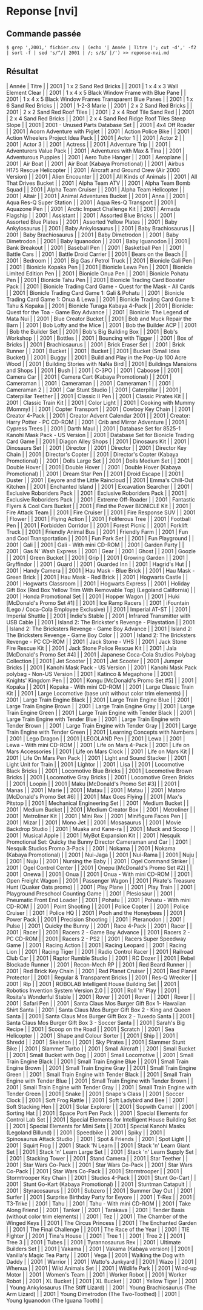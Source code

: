 # Reponse [nvi]

## Commande passée

    $ grep ',2001,' fichier.csv | (echo '| Année | Titre |'; cut -d',' -f2 | sort -f | sed 's/^/| 2001 | /; s/$/ |/') >> reponse-nvi.md

## Résultat

| Année | Titre |
| 2001 | 1 x 2 Sand Red Bricks |
| 2001 | 1 x 4 x 3 Wall Element Clear |
| 2001 | 1 x 4 x 5 Black Window Frame with Blue Pane |
| 2001 | 1 x 4 x 5 Black Window Frames Transparent Blue Panes |
| 2001 | 1 x 6 Sand Red Bricks |
| 2001 | 1-2-3 Marie |
| 2001 | 2 x 2 Sand Red Bricks |
| 2001 | 2 x 2 Sand Red Roof Tiles |
| 2001 | 2 x 4 Roof Tile Sand Red |
| 2001 | 2 x 4 Sand Red Bricks |
| 2001 | 2 x 4 Sand Red Ridge Roof Tiles Steep Slope |
| 2001 | 2001 - Unused Parts Database Set |
| 2001 | 4x4 Off Roader |
| 2001 | Acorn Adventure with Piglet |
| 2001 | Action Police Bike |
| 2001 | Action Wheelers Project Idea Pack |
| 2001 | Actor 1 |
| 2001 | Actor 2 |
| 2001 | Actor 3 |
| 2001 | Actress |
| 2001 | Adventure Trip |
| 2001 | Adventurers Value Pack |
| 2001 | Adventures with Max & Tina |
| 2001 | Adventurous Puppies |
| 2001 | Aero Tube Hanger |
| 2001 | Aeroplane |
| 2001 | Air Boat |
| 2001 | Air Boat (Kabaya Promotional) |
| 2001 | Airbus H175 Rescue Helicopter |
| 2001 | Aircraft and Ground Crew (Air 2000 Version) |
| 2001 | Alien Encounter |
| 2001 | All Kinds of Animals |
| 2001 | All That Drives Bucket |
| 2001 | Alpha Team ATV |
| 2001 | Alpha Team Bomb Squad |
| 2001 | Alpha Team Cruiser |
| 2001 | Alpha Team Helicopter |
| 2001 | Altair |
| 2001 | Animal Adventures Bucket |
| 2001 | Anna |
| 2001 | Aqua Res-Q Super Station |
| 2001 | Aqua Res-Q Transport |
| 2001 | Aquazone Pen |
| 2001 | Arctic Impact Challenge Kit |
| 2001 | Armada Flagship |
| 2001 | Assistant |
| 2001 | Assorted Blue Bricks |
| 2001 | Assorted Blue Plates |
| 2001 | Assorted Yellow Plates |
| 2001 | Baby Ankylosaurus |
| 2001 | Baby Ankylosaurus |
| 2001 | Baby Brachiosaurus |
| 2001 | Baby Brachiosaurus |
| 2001 | Baby Dimetrodon |
| 2001 | Baby Dimetrodon |
| 2001 | Baby Iguanodon |
| 2001 | Baby Iguanodon |
| 2001 | Bank Breakout |
| 2001 | Baseball Pen |
| 2001 | Basketball Pen |
| 2001 | Battle Cars |
| 2001 | Battle Droid Carrier |
| 2001 | Bears on the Beach |
| 2001 | Bedroom |
| 2001 | Big Gas / Petrol Truck |
| 2001 | Bionicle Gali Pen |
| 2001 | Bionicle Kopaka Pen |
| 2001 | Bionicle Lewa Pen |
| 2001 | Bionicle Limited Edition Pen |
| 2001 | Bionicle Onua Pen |
| 2001 | Bionicle Pohatu Pen |
| 2001 | Bionicle Tahu Pen |
| 2001 | Bionicle Trading Card Booster Pack |
| 2001 | Bionicle Trading Card Game - Quest for the Mask - All Cards |
| 2001 | Bionicle Trading Card Game 1: Gali & Pohatu |
| 2001 | Bionicle Trading Card Game 1: Onua & Lewa |
| 2001 | Bionicle Trading Card Game 1: Tahu & Kopaka |
| 2001 | Bionicle Turaga Kabaya 4-Pack |
| 2001 | Bionicle: Quest for the Toa - Game Boy Advance |
| 2001 | Bionicle: The Legend of Mata Nui |
| 2001 | Blue Creator Bucket |
| 2001 | Bob and Muck Repair the Barn |
| 2001 | Bob Lofty and the Mice |
| 2001 | Bob the Builder ACP |
| 2001 | Bob the Builder Set |
| 2001 | Bob's Big Building Box |
| 2001 | Bob's Workshop |
| 2001 | Bottles |
| 2001 | Bouncing with Tigger |
| 2001 | Box of Bricks |
| 2001 | Brachiosaurus |
| 2001 | Brick Eraser Set |
| 2001 | Brick Runner |
| 2001 | Bucket |
| 2001 | Bucket |
| 2001 | Bucket (Small Idea Bucket) |
| 2001 | Buggy |
| 2001 | Build and Play in the Pop-Up 100 Acre Wood |
| 2001 | Building Stories with NaNa Bird |
| 2001 | Buildings Mansions and Shops |
| 2001 | Bush |
| 2001 | C-3PO |
| 2001 | Caboose |
| 2001 | Camera Car |
| 2001 | Camera Cart (Kabaya Promotional) |
| 2001 | Cameraman |
| 2001 | Cameraman |
| 2001 | Cameraman 1 |
| 2001 | Cameraman 2 |
| 2001 | Car Stunt Studio |
| 2001 | Caterpillar |
| 2001 | Caterpillar Teether |
| 2001 | Classic II Pen |
| 2001 | Classic Pirates Kit |
| 2001 | Classic Train Kit |
| 2001 | Color Light |
| 2001 | Cooking with Mummy (Mommy) |
| 2001 | Copter Transport |
| 2001 | Cowboy Key Chain |
| 2001 | Creator 4-Pack |
| 2001 | Creator Advent Calendar 2001 |
| 2001 | Creator: Harry Potter - PC CD-ROM |
| 2001 | Crib and Mirror Adventure |
| 2001 | Cypress Trees |
| 2001 | Darth Maul |
| 2001 | Database Set for 8525-1 Kanohi Mask Pack - US Version |
| 2001 | Database Set for Bionicle Trading Card Game |
| 2001 | Diagon Alley Shops |
| 2001 | Dinosaurs Kit |
| 2001 | Dinosaurs Set |
| 2001 | Director |
| 2001 | Director |
| 2001 | Director Key Chain |
| 2001 | Director's Copter |
| 2001 | Director's Copter (Kabaya Promotional) |
| 2001 | Dolls Large Set |
| 2001 | Dolls Medium Set |
| 2001 | Double Hover |
| 2001 | Double Hover |
| 2001 | Double Hover (Kabaya Promotional) |
| 2001 | Dream Star Pen |
| 2001 | Droid Escape |
| 2001 | Duster |
| 2001 | Eeyore and the Little Raincloud |
| 2001 | Emma's Chill-Out Kitchen |
| 2001 | Enchanted Island |
| 2001 | Excavation Searcher |
| 2001 | Exclusive Roboriders Pack |
| 2001 | Exclusive Roboriders Pack |
| 2001 | Exclusive Roboriders Pack |
| 2001 | Extreme Off-Roader |
| 2001 | Fantastic Flyers & Cool Cars Bucket |
| 2001 | Find the Power BIONICLE Kit |
| 2001 | Fire Attack Team |
| 2001 | Fire Cruiser |
| 2001 | Fire Response SUV |
| 2001 | Flower |
| 2001 | Flying Action |
| 2001 | Foliferous Tree |
| 2001 | Football Pen |
| 2001 | Forbidden Corridor |
| 2001 | Forest Picnic |
| 2001 | Forklift Truck |
| 2001 | Friendly Animal Bus |
| 2001 | Friendly Farm |
| 2001 | Fun and Cool Transportation |
| 2001 | Fun Park Set |
| 2001 | Fun Playground |
| 2001 | Gali |
| 2001 | Gali - With mini CD-ROM |
| 2001 | Garden Party |
| 2001 | Gas N' Wash Express |
| 2001 | Gear |
| 2001 | Ghost |
| 2001 | Goozle |
| 2001 | Green Bucket |
| 2001 | Grip |
| 2001 | Growing Garden |
| 2001 | Gryffindor |
| 2001 | Guard |
| 2001 | Guarded Inn |
| 2001 | Hagrid's Hut |
| 2001 | Handy Camera |
| 2001 | Hau Mask - Blue Brick |
| 2001 | Hau Mask - Green Brick |
| 2001 | Hau Mask - Red Brick |
| 2001 | Hogwarts Castle |
| 2001 | Hogwarts Classroom |
| 2001 | Hogwarts Express |
| 2001 | Holiday Gift Box (Red Box Yellow Trim With Removable Top) (Legoland California) |
| 2001 | Honda Promotional Set |
| 2001 | Hopper Wagon |
| 2001 | Huki [McDonald's Promo Set #1] |
| 2001 | Ice Ramp Racers |
| 2001 | iFountain (Lego / Coca-Cola Employee Exclusive) |
| 2001 | Imperial AT-ST |
| 2001 | Imperial Shuttle |
| 2001 | Indie's Stable |
| 2001 | Infrared Transmitter with USB Cable |
| 2001 | Island 2: The Brickster's Revenge - Playstation |
| 2001 | Island 2: The Bricksters Revenge - Game Boy Advance |
| 2001 | Island 2: The Bricksters Revenge - Game Boy Color |
| 2001 | Island 2: The Bricksters Revenge - PC CD-ROM |
| 2001 | Jack Stone - VHS |
| 2001 | Jack Stone Fire Rescue Kit |
| 2001 | Jack Stone Police Rescue Kit |
| 2001 | Jala [McDonald's Promo Set #4] |
| 2001 | Japanese Coca-Cola Studios Polybag Collection |
| 2001 | Jet Scooter |
| 2001 | Jet Scooter |
| 2001 | Jumper Bricks |
| 2001 | Kanohi Mask Pack - US Version |
| 2001 | Kanohi Mask Pack polybag - Non-US Version |
| 2001 | Katinco & Megaphone |
| 2001 | Knights' Kingdom Pen |
| 2001 | Kongu [McDonald's Promo Set #5] |
| 2001 | Kopaka |
| 2001 | Kopaka - With mini CD-ROM |
| 2001 | Large Classic Train Kit |
| 2001 | Large Locomotive (base unit without color trim elements) |
| 2001 | Large Train Engine Black |
| 2001 | Large Train Engine Blue |
| 2001 | Large Train Engine Brown |
| 2001 | Large Train Engine Gray |
| 2001 | Large Train Engine Green |
| 2001 | Large Train Engine with Tender Black |
| 2001 | Large Train Engine with Tender Blue |
| 2001 | Large Train Engine with Tender Brown |
| 2001 | Large Train Engine with Tender Gray |
| 2001 | Large Train Engine with Tender Green |
| 2001 | Learning Concepts with Numbers |
| 2001 | Lego Dragon |
| 2001 | LEGOLAND Pen |
| 2001 | Lewa |
| 2001 | Lewa - With mini CD-ROM |
| 2001 | Life on Mars 4-Pack |
| 2001 | Life on Mars Accessories |
| 2001 | Life on Mars Clock |
| 2001 | Life on Mars Kit |
| 2001 | Life On Mars Pen Pack |
| 2001 | Light and Sound Stacker |
| 2001 | Light Unit for Train |
| 2001 | Lightor |
| 2001 | Lisa |
| 2001 | Locomotive Black Bricks |
| 2001 | Locomotive Blue Bricks |
| 2001 | Locomotive Brown Bricks |
| 2001 | Locomotive Gray Bricks |
| 2001 | Locomotive Green Bricks |
| 2001 | Loopin |
| 2001 | Maku [McDonald's Promo Set #3] |
| 2001 | Manas |
| 2001 | Marie |
| 2001 | Matau |
| 2001 | Matau |
| 2001 | Matoro [McDonald's Promo Set #6] |
| 2001 | Max Goes Flying |
| 2001 | Max's Pitstop |
| 2001 | Mechanical Engineering Set |
| 2001 | Medium Bucket |
| 2001 | Medium Bucket |
| 2001 | Medium Creator Box |
| 2001 | Metroliner |
| 2001 | Metroliner Kit |
| 2001 | Mini Rex |
| 2001 | Minifigure Faces Pen |
| 2001 | Mizar |
| 2001 | Mono Jet |
| 2001 | Mosasaurus |
| 2001 | Movie Backdrop Studio |
| 2001 | Muaka and Kane-ra |
| 2001 | Muck and Scoop |
| 2001 | Musical Apple |
| 2001 | MyBot Expansion Kit |
| 2001 | Nesquik Promotional Set: Quicky the Bunny Director Cameraman and Car |
| 2001 | Nesquik Studios Promo 3-Pack |
| 2001 | Nokama |
| 2001 | Nokama (Kabaya Promotional) |
| 2001 | Nui-Jaga |
| 2001 | Nui-Rama |
| 2001 | Nuju |
| 2001 | Nuju |
| 2001 | Nursing the Baby |
| 2001 | Ogel Command Striker |
| 2001 | Ogel Control Center |
| 2001 | Onepu [McDonald's Promo Set #2] |
| 2001 | Onewa |
| 2001 | Onua |
| 2001 | Onua - With mini CD-ROM |
| 2001 | Open Freight Wagon |
| 2001 | Passenger Wagon |
| 2001 | Pirate's Treasure Hunt (Quaker Oats promo) |
| 2001 | Play Plane |
| 2001 | Play Train |
| 2001 | Playground Preschool Counting Game |
| 2001 | Plesiosaur |
| 2001 | Pneumatic Front End Loader |
| 2001 | Pohatu |
| 2001 | Pohatu - With mini CD-ROM |
| 2001 | Point Shooting |
| 2001 | Police Copter |
| 2001 | Police Cruiser |
| 2001 | Police HQ |
| 2001 | Pooh and the Honeybees |
| 2001 | Power Pack |
| 2001 | Precision Shooting |
| 2001 | Pteranodon |
| 2001 | Pulse |
| 2001 | Quicky the Bunny |
| 2001 | Race 4-Pack |
| 2001 | Racer |
| 2001 | Racer |
| 2001 | Racers 2 - Game Boy Advance |
| 2001 | Racers 2 - PC CD-ROM |
| 2001 | Racers 2 - PS2 |
| 2001 | Racers Super Speedway Game |
| 2001 | Racing Action |
| 2001 | Racing Leopard |
| 2001 | Racing Lion |
| 2001 | Racing Tiger |
| 2001 | Radio Control Racer |
| 2001 | Railroad Club Car |
| 2001 | Raptor Rumble Studio |
| 2001 | RC Dozer |
| 2001 | Rebel Blockade Runner |
| 2001 | Recon-Mech RP |
| 2001 | Red Beard Runner |
| 2001 | Red Brick Key Chain |
| 2001 | Red Planet Cruiser |
| 2001 | Red Planet Protector |
| 2001 | Regular & Transparent Bricks |
| 2001 | Res-Q Wrecker |
| 2001 | Rip |
| 2001 | ROBOLAB Intelligent House Building Set |
| 2001 | Robotics Invention System Version 2.0 |
| 2001 | Roll 'n' Play |
| 2001 | Rosita's Wonderful Stable |
| 2001 | Rover |
| 2001 | Rover |
| 2001 | Rover |
| 2001 | Safari Pen |
| 2001 | Santa Claus Mos Burger Gift Box 1- Hawaiian Shirt Santa |
| 2001 | Santa Claus Mos Burger Gift Box 2 - King and Queen Santa |
| 2001 | Santa Claus Mos Burger Gift Box 2 - Tuxedo Santa |
| 2001 | Santa Claus Mos Burger Gift Box 3 - Soccer Santa |
| 2001 | Sarah's Big Recipe |
| 2001 | Scoop on the Road |
| 2001 | Scratch |
| 2001 | Sea Helicopter |
| 2001 | Shape and Colour Sorter |
| 2001 | Ship |
| 2001 | Shredd |
| 2001 | Skeleton |
| 2001 | Sky Pirates |
| 2001 | Slammer Stunt Bike |
| 2001 | Slammer Turbo |
| 2001 | Small Aircraft |
| 2001 | Small Bucket |
| 2001 | Small Bucket with Dog |
| 2001 | Small Locomotive |
| 2001 | Small Train Engine Black |
| 2001 | Small Train Engine Blue |
| 2001 | Small Train Engine Brown |
| 2001 | Small Train Engine Gray |
| 2001 | Small Train Engine Green |
| 2001 | Small Train Engine with Tender Black |
| 2001 | Small Train Engine with Tender Blue |
| 2001 | Small Train Engine with Tender Brown |
| 2001 | Small Train Engine with Tender Gray |
| 2001 | Small Train Engine with Tender Green |
| 2001 | Snake |
| 2001 | Snape's Class |
| 2001 | Soccer Clock |
| 2001 | Soft Frog Rattle |
| 2001 | Soft Ladybird and Bee |
| 2001 | Soft Stacking Hen |
| 2001 | Solar Explorer |
| 2001 | Sopwith Camel |
| 2001 | Sorting Hat |
| 2001 | Space Port Pen Pack |
| 2001 | Special Elements for Control Lab Set |
| 2001 | Special Elements for Intelligent House Building Set |
| 2001 | Special Elements for Mini Sets |
| 2001 | Special Kanohi Masks (Legoland Billund) |
| 2001 | Speedbike |
| 2001 | Spiky |
| 2001 | Spinosaurus Attack Studio |
| 2001 | Spot & Friends |
| 2001 | Spot Light |
| 2001 | Squirt Frog |
| 2001 | Stack 'N Learn |
| 2001 | Stack 'n' Learn Giant Set |
| 2001 | Stack 'n' Learn Large Set |
| 2001 | Stack 'n' Learn Supply Set |
| 2001 | Stacking Tower |
| 2001 | Stand Camera |
| 2001 | Star Teether |
| 2001 | Star Wars Co-Pack |
| 2001 | Star Wars Co-Pack |
| 2001 | Star Wars Co-Pack |
| 2001 | Star Wars Co-Pack |
| 2001 | Stormtrooper |
| 2001 | Stormtrooper Key Chain |
| 2001 | Studios 4-Pack |
| 2001 | Stunt Go-Cart |
| 2001 | Stunt Go-Kart (Kabaya Promotional) |
| 2001 | Stuntman Catapult |
| 2001 | Styracosaurus |
| 2001 | Subzero |
| 2001 | Summer Day Out |
| 2001 | Surfer |
| 2001 | Surprise Birthday Party for Eeyore |
| 2001 | T-Rex |
| 2001 | T3-Trike |
| 2001 | Tahu |
| 2001 | Tahu - With mini CD-ROM |
| 2001 | Take Along Friend |
| 2001 | Tanker |
| 2001 | Tarakava |
| 2001 | Tender Basis (without color trim elements) |
| 2001 | Tez |
| 2001 | The Chamber of the Winged Keys |
| 2001 | The Circus Princess |
| 2001 | The Enchanted Garden |
| 2001 | The Final Challenge |
| 2001 | The Race of the Year |
| 2001 | TIE Fighter |
| 2001 | Tina's House |
| 2001 | Tree 1 |
| 2001 | Tree 2 |
| 2001 | Tree 3 |
| 2001 | Tubes |
| 2001 | Tyrannosaurus Rex |
| 2001 | Ultimate Builders Set |
| 2001 | Vakama |
| 2001 | Vakama (Kabaya version) |
| 2001 | Vanilla's Magic Tea Party |
| 2001 | Vega |
| 2001 | Walking the Dog with Daddy |
| 2001 | Warrior |
| 2001 | Watto's Junkyard |
| 2001 | Wazo |
| 2001 | Whenua |
| 2001 | Wild Animals Set |
| 2001 | Wildlife Park |
| 2001 | Wind-up Motor |
| 2001 | Women's Team |
| 2001 | Worker Robot |
| 2001 | Worker Robot |
| 2001 | XL Bucket |
| 2001 | XL Bucket |
| 2001 | Yellow Tiger |
| 2001 | Young Ankylosaurus (The Stiff Lizard) |
| 2001 | Young Brachiosaurus (The Arm Lizard) |
| 2001 | Young Dimetrodon (The Two-Toothed) |
| 2001 | Young Iguanodon (The Iguana Tooth) |

